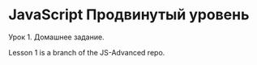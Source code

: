 JavaScript Продвинутый уровень
===============================

Урок 1. Домашнее задание.

Lesson 1 is a branch of the JS-Advanced repo.
